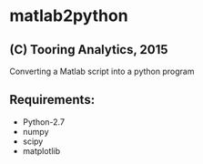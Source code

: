 # matlab2python

## (C) Tooring Analytics, 2015

Converting a Matlab script into a python program

Requirements:
--------------

- Python-2.7
- numpy
- scipy
- matplotlib

